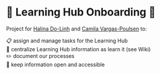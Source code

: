 # :notebook: <b>Learning Hub Onboarding</b> :notebook:



Project for [Halina Do-Linh](https://github.com/hdolinh) and [Camila Vargas-Poulsen](https://github.com/camilavargasp) to:

:clipboard: assign and manage tasks for the Learning Hub <br>
:house_with_garden: centralize Learning Hub information as learn it (see Wiki)<br>
:pencil2: document our processes <br>
:open_hands: keep information open and accessible


